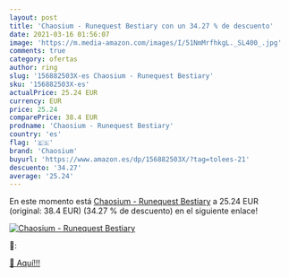 ```yaml
---
layout: post
title: 'Chaosium - Runequest Bestiary con un 34.27 % de descuento'
date: 2021-03-16 01:56:07
image: 'https://m.media-amazon.com/images/I/51NmMrfhkgL._SL400_.jpg'
comments: true
category: ofertas
author: ring
slug: '156882503X-es Chaosium - Runequest Bestiary'
sku: '156882503X-es'
actualPrice: 25.24 EUR
currency: EUR
price: 25.24
comparePrice: 38.4 EUR
prodname: 'Chaosium - Runequest Bestiary'
country: 'es'
flag: '🇪🇸'
brand: 'Chaosium'
buyurl: 'https://www.amazon.es/dp/156882503X/?tag=tolees-21'
descuento: '34.27'
average: '25.24'
---
```


En este momento está [Chaosium - Runequest Bestiary](https://www.amazon.es/dp/156882503X/?tag=tolees-21) a 25.24 EUR (original: 38.4 EUR) (34.27 %  de descuento) en el siguiente enlace!

[![Chaosium - Runequest Bestiary](https://m.media-amazon.com/images/I/51NmMrfhkgL._SL400_.jpg)](https://www.amazon.es/dp/156882503X/?tag=tolees-21)

🔎:


[🛒 Aquí!!!](https://www.amazon.es/dp/156882503X/?tag=tolees-21)
